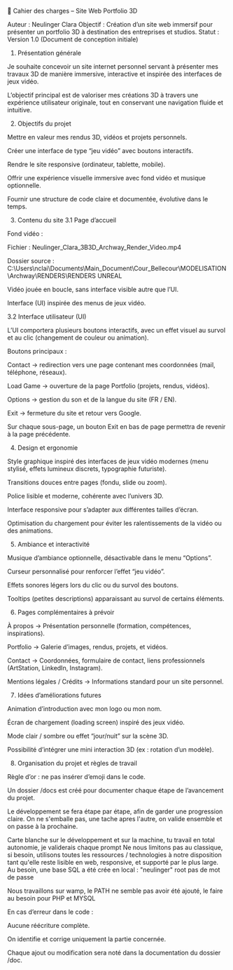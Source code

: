 🎨 Cahier des charges – Site Web Portfolio 3D

Auteur : Neulinger Clara
Objectif : Création d’un site web immersif pour présenter un portfolio 3D à destination des entreprises et studios.
Statut : Version 1.0 (Document de conception initiale)

1. Présentation générale

Je souhaite concevoir un site internet personnel servant à présenter mes travaux 3D de manière immersive, interactive et inspirée des interfaces de jeux vidéo.

L’objectif principal est de valoriser mes créations 3D à travers une expérience utilisateur originale, tout en conservant une navigation fluide et intuitive.

2. Objectifs du projet

Mettre en valeur mes rendus 3D, vidéos et projets personnels.

Créer une interface de type “jeu vidéo” avec boutons interactifs.

Rendre le site responsive (ordinateur, tablette, mobile).

Offrir une expérience visuelle immersive avec fond vidéo et musique optionnelle.

Fournir une structure de code claire et documentée, évolutive dans le temps.

3. Contenu du site
3.1 Page d’accueil

Fond vidéo :

Fichier : Neulinger_Clara_3B3D_Archway_Render_Video.mp4

Dossier source :
C:\Users\nclai\Documents\Main_Document\Cour_Bellecour\MODELISATION\Archway\RENDERS\RENDERS UNREAL

Vidéo jouée en boucle, sans interface visible autre que l’UI.

Interface (UI) inspirée des menus de jeux vidéo.

3.2 Interface utilisateur (UI)

L’UI comportera plusieurs boutons interactifs, avec un effet visuel au survol et au clic (changement de couleur ou animation).

Boutons principaux :

Contact → redirection vers une page contenant mes coordonnées (mail, téléphone, réseaux).

Load Game → ouverture de la page Portfolio (projets, rendus, vidéos).

Options → gestion du son et de la langue du site (FR / EN).

Exit → fermeture du site et retour vers Google.

Sur chaque sous-page, un bouton Exit en bas de page permettra de revenir à la page précédente.

4. Design et ergonomie

Style graphique inspiré des interfaces de jeux vidéo modernes (menu stylisé, effets lumineux discrets, typographie futuriste).

Transitions douces entre pages (fondu, slide ou zoom).

Police lisible et moderne, cohérente avec l’univers 3D.

Interface responsive pour s’adapter aux différentes tailles d’écran.

Optimisation du chargement pour éviter les ralentissements de la vidéo ou des animations.

5. Ambiance et interactivité

Musique d’ambiance optionnelle, désactivable dans le menu “Options”.

Curseur personnalisé pour renforcer l’effet “jeu vidéo”.

Effets sonores légers lors du clic ou du survol des boutons.

Tooltips (petites descriptions) apparaissant au survol de certains éléments.

6. Pages complémentaires à prévoir

À propos → Présentation personnelle (formation, compétences, inspirations).

Portfolio → Galerie d’images, rendus, projets, et vidéos.

Contact → Coordonnées, formulaire de contact, liens professionnels (ArtStation, LinkedIn, Instagram).

Mentions légales / Crédits → Informations standard pour un site personnel.

7. Idées d’améliorations futures

Animation d’introduction avec mon logo ou mon nom.

Écran de chargement (loading screen) inspiré des jeux vidéo.

Mode clair / sombre ou effet “jour/nuit” sur la scène 3D.

Possibilité d’intégrer une mini interaction 3D (ex : rotation d’un modèle).

8. Organisation du projet et règles de travail

Règle d’or : ne pas insérer d’emoji dans le code.

Un dossier /docs est créé pour documenter chaque étape de l’avancement du projet.

Le développement se fera étape par étape, afin de garder une progression claire.
On ne s'emballe pas, une tache apres l'autre, on valide ensemble et on passe à la prochaine.

Carte blanche sur le développement et sur la machine, tu travail en total autonomie, je validerais chaque prompt
Ne nous limitons pas au classique, si besoin, utilisons toutes les ressources / technologies à notre disposition tant qu'elle reste lisible en web, responsive, et supporté par le plus large.
Au besoin, une base SQL a été crée en local : "neulinger"
root
pas de mot de passe

Nous travaillons sur wamp, le PATH ne semble pas avoir été ajouté, le faire au besoin pour PHP et MYSQL

En cas d’erreur dans le code :

Aucune réécriture complète.

On identifie et corrige uniquement la partie concernée.

Chaque ajout ou modification sera noté dans la documentation du dossier /doc.